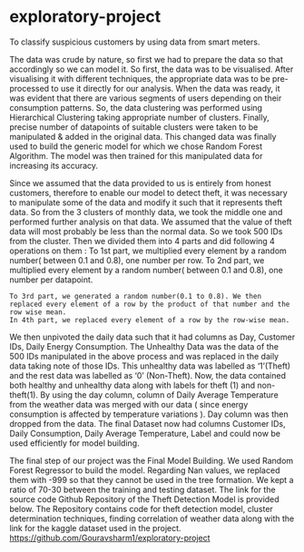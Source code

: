 # exploratory-project
To classify suspicious customers by using data from smart meters.


The data was crude by nature, so first we had to prepare the data so that accordingly so we can model it. So first, the data was to be visualised. After visualising it with different techniques, the appropriate data was to be pre-processed to use it directly for our analysis. When the data was ready, it was evident that there are various segments of users depending on their consumption patterns. So, the data clustering was performed using Hierarchical Clustering taking appropriate number of clusters. Finally, precise number of datapoints of suitable clusters were taken to be manipulated & added in the original data. This changed data was finally used to build the generic model for which we chose Random Forest Algorithm. The model was then trained for this manipulated data for increasing its accuracy. 


Since we assumed that the data provided to us is entirely from honest customers, therefore to enable our model to detect theft, it was necessary to manipulate some of the data and modify it such that it represents theft data. So from the 3 clusters of monthly data, we took the middle one and performed further analysis on that data. We assumed that the value of theft data will most probably be less than the normal data. So we took 500 IDs from the cluster. Then we divided them into 4 parts and did  following 4 operations on them :
    To 1st part, we multiplied every element by a random number( between 0.1 and 0.8), one number per row.
    To 2nd part, we multiplied every element by a random number( between 0.1 and 0.8), one number per datapoint.

    To 3rd part, we generated a random number(0.1 to 0.8). We then replaced every element of a row by the product of that number and the row wise mean.
    In 4th part, we replaced every element of a row by the row-wise mean.
    
We then unpivoted the daily data such that it had columns as Day, Customer IDs, Daily Energy Consumption. The Unhealthy Data was the data of the 500 IDs manipulated in the above process and was replaced in the daily data taking note of those IDs. This unhealthy data was labelled as ‘1’(Theft) and the rest data was labelled as ‘0’ (Non-Theft). Now, the data contained both healthy and unhealthy data along with labels for theft (1) and non-theft(1). By using the day column, column of Daily Average Temperature from the weather data was merged with our data ( since energy consumption is affected by temperature variations ). Day column was then dropped from the data. The final Dataset now had columns Customer IDs, Daily Consumption, Daily Average Temperature, Label and could now be used efficiently for model building.


The final step of our project was the Final Model Building. We used Random Forest Regressor to build the model. Regarding Nan values,  we replaced them with -999 so that they cannot be used in the tree formation. We kept a ratio of 70-30 between the training and testing dataset. The link for the source code Github Repository of the Theft Detection Model is provided below. The Repository contains code for theft detection model, cluster determination techniques, finding correlation of weather data along with the link for the kaggle dataset used in the project.  https://github.com/Gouravsharm1/exploratory-project

